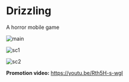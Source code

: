 # Drizzling
A horror mobile game

![main](https://i.imgur.com/XP0E8OY.png)  
  
![sc1](https://i.imgur.com/yTULf2g.jpg)

![sc2](https://i.imgur.com/KjE8TD6.jpg)

**Promotion video:** https://youtu.be/Rth5H-s-wgI
